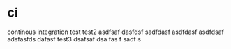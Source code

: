 # ci
continous integration
test
test2
asdfsaf
dasfdsf
sadfdasf
asdfdasf
asdfdsaf
adsfasfds
dafasf
test3
dsafsaf
dsa
fas
f
sadf
s
